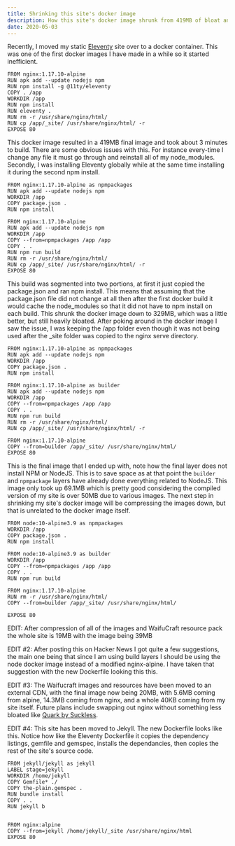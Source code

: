 ```yaml
---
title: Shrinking this site's docker image
description: How this site's docker image shrunk from 419MB of bloat and NPM modules to 39MB using Docker build layers
date: 2020-05-03
---
```


Recently, I moved my static [Eleventy](https://www.11ty.dev/) site over to a docker container. This was one of the first docker images I have made in a while so it started inefficient.
```
FROM nginx:1.17.10-alpine
RUN apk add --update nodejs npm
RUN npm install -g @11ty/eleventy
COPY . /app
WORKDIR /app
RUN npm install
RUN eleventy .
RUN rm -r /usr/share/nginx/html/
RUN cp /app/_site/ /usr/share/nginx/html/ -r
EXPOSE 80
```
This docker image resulted in a 419MB final image and took about 3 minutes to build. There are some obvious issues with this. For instance every-time I change any file it must go through and reinstall all of my node_modules. Secondly, I was installing Eleventy globally while at the same time installing it during the second npm install.

```
FROM nginx:1.17.10-alpine as npmpackages
RUN apk add --update nodejs npm
WORKDIR /app
COPY package.json .
RUN npm install

FROM nginx:1.17.10-alpine
RUN apk add --update nodejs npm
WORKDIR /app
COPY --from=npmpackages /app /app
COPY . .
RUN npm run build
RUN rm -r /usr/share/nginx/html/
RUN cp /app/_site/ /usr/share/nginx/html/ -r
EXPOSE 80
```
This build was segmented into two portions, at first it just copied the package.json and ran npm install. This means that assuming that the package.json file did not change at all then after the first docker build it would cache the node_modules so that it did not have to npm install on each build. This shrunk the docker image down to 329MB, which was a little better, but still heavily bloated. After poking around in the docker image I saw the issue, I was keeping the /app folder even though it was not being used after the _site folder was copied to the nginx serve directory.

```
FROM nginx:1.17.10-alpine as npmpackages
RUN apk add --update nodejs npm
WORKDIR /app
COPY package.json .
RUN npm install

FROM nginx:1.17.10-alpine as builder
RUN apk add --update nodejs npm
WORKDIR /app
COPY --from=npmpackages /app /app
COPY . .
RUN npm run build
RUN rm -r /usr/share/nginx/html/
RUN cp /app/_site/ /usr/share/nginx/html/ -r

FROM nginx:1.17.10-alpine
COPY --from=builder /app/_site/ /usr/share/nginx/html/
EXPOSE 80
```
This is the final image that I ended up with, note how the final layer does not install NPM or NodeJS. This is to save space as at that point the `builder` and `npmpackage` layers have already done everything related to NodeJS. This image only took up 69.1MB which is pretty good considering the compiled version of my site is over 50MB due to various images. The next step in shrinking my site's docker image will be compressing the images down, but that is unrelated to the docker image itself.

```
FROM node:10-alpine3.9 as npmpackages
WORKDIR /app
COPY package.json .
RUN npm install

FROM node:10-alpine3.9 as builder
WORKDIR /app
COPY --from=npmpackages /app /app
COPY . .
RUN npm run build

FROM nginx:1.17.10-alpine
RUN rm -r /usr/share/nginx/html/
COPY --from=builder /app/_site/ /usr/share/nginx/html/

EXPOSE 80
```

EDIT: After compression of all of the images and WaifuCraft resource pack the whole site is 19MB with the image being 39MB

EDIT #2: After posting this on Hacker News I got quite a few suggestions, the main one being that since I am using build layers I should be using the node docker image instead of a modified nginx-alpine. I have taken that suggestion with the new Dockerfile looking this this.

EDIT #3: The Waifucraft images and resources have been moved to an external CDN, with the final image now being 20MB, with 5.6MB coming from alpine, 14.3MB coming from nginx, and a whole 40KB coming from my site itself. Future plans include swapping out nginx without something less bloated like [Quark by Suckless](https://tools.suckless.org/quark/).

EDIT #4: This site has been moved to Jekyll. The new Dockerfile looks like this. Notice how like the Eleventy Dockerfile it copies the dependency listings, gemfile and gemspec, installs the dependancies, then copies the rest of the site's source code.
```
FROM jekyll/jekyll as jekyll
LABEL stage=jekyll
WORKDIR /home/jekyll
COPY Gemfile* ./
COPY the-plain.gemspec .
RUN bundle install
COPY . .
RUN jekyll b


FROM nginx:alpine
COPY --from=jekyll /home/jekyll/_site /usr/share/nginx/html
EXPOSE 80
```